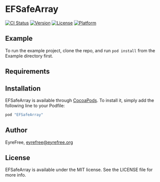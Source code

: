 # EFSafeArray

[![CI Status](http://img.shields.io/travis/EyreFree/EFSafeArray.svg?style=flat)](https://travis-ci.org/EyreFree/EFSafeArray)
[![Version](https://img.shields.io/cocoapods/v/EFSafeArray.svg?style=flat)](http://cocoapods.org/pods/EFSafeArray)
[![License](https://img.shields.io/cocoapods/l/EFSafeArray.svg?style=flat)](http://cocoapods.org/pods/EFSafeArray)
[![Platform](https://img.shields.io/cocoapods/p/EFSafeArray.svg?style=flat)](http://cocoapods.org/pods/EFSafeArray)

## Example

To run the example project, clone the repo, and run `pod install` from the Example directory first.

## Requirements

## Installation

EFSafeArray is available through [CocoaPods](http://cocoapods.org). To install
it, simply add the following line to your Podfile:

```ruby
pod "EFSafeArray"
```

## Author

EyreFree, eyrefree@eyrefree.org

## License

EFSafeArray is available under the MIT license. See the LICENSE file for more info.

